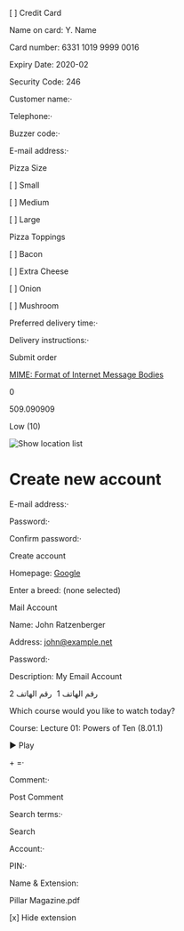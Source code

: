 \[ ] Credit Card

Name on card: Y. Name

Card number: 6331 1019 9999 0016

Expiry Date: 2020-02

Security Code: 246

Customer name:·

Telephone:·

Buzzer code:·

E-mail address:·

Pizza Size

\[ ] Small

\[ ] Medium

\[ ] Large

Pizza Toppings

\[ ] Bacon

\[ ] Extra Cheese

\[ ] Onion

\[ ] Mushroom

Preferred delivery time:·

Delivery instructions:·

Submit order

[MIME: Format of Internet Message Bodies](https://tools.ietf.org/html/rfc2045)

0

509.090909

Low (10)

![Show location list](map.png)

# Create new account

E-mail address:·

Password:·

Confirm password:·

Create account

Homepage: [Google](https://www.google.com/)

Enter a breed: (none selected)

Mail Account

Name: John Ratzenberger

Address: [john@example.net](mailto:john@example.net)

Password:·

Description: My Email Account

‫ رقم الهاتف 1 ‮ ‫ رقم الهاتف 2 ‮

Which course would you like to watch today?

Course: Lecture 01: Powers of Ten (8.01.1)

▶ Play

 \+  =·

Comment:·

Post Comment

Search terms:·

 Search

Account:·

PIN:·

Name & Extension:

Pillar Magazine.pdf

\[x] Hide extension
